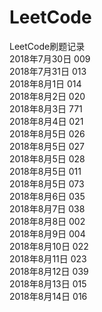 # LeetCode
LeetCode刷题记录<br>
2018年7月30日  009<br>
2018年7月31日  013<br>
2018年8月1日   014<br>
2018年8月2日   020<br>
2018年8月3日   771<br>
2018年8月4日   021<br>
2018年8月5日   026<br>
2018年8月5日   027<br>
2018年8月5日   028<br>
2018年8月5日   011<br>
2018年8月5日   073<br>
2018年8月6日   035<br>
2018年8月7日   038<br>
2018年8月8日   002<br>
2018年8月9日   004<br>
2018年8月10日  022<br>
2018年8月11日  023<br>
2018年8月12日  039<br>
2018年8月13日  015<br>
2018年8月14日  016<br>